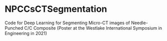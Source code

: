 # NPCCsCTSegmentation
Code for Deep Learning for Segmenting Micro-CT images of Needle-Punched C/C Composite (Poster at the Westlake International Symposium in Engineering in 2021)
